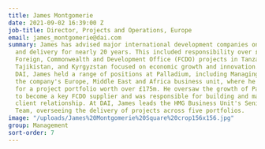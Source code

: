 ```yaml
---
title: James Montgomerie
date: 2021-09-02 16:39:00 Z
job-title: Director, Projects and Operations, Europe
email: james_montgomerie@dai.com
summary: James has advised major international development companies on project management
  and delivery for nearly 20 years. This included responsibility over £90m of U.K.
  Foreign, Commonwealth and Development Office (FCDO) projects in Tanzania, Rwanda,
  Tajikistan, and Kyrgyzstan focused on economic growth and innovation. Before joining
  DAI, James held a range of positions at Palladium, including Managing Director of
  the company's Europe, Middle East and Africa business unit, where he was responsible
  for a project portfolio worth over £175m. He oversaw the growth of Palladium UK
  to become a key FCDO supplier and was responsible for building and maintaining that
  client relationship. At DAI, James leads the HMG Business Unit's Senior Delivery
  Team, overseeing the delivery of projects across five portfolios.
image: "/uploads/James%20Montgomerie%20Square%20crop156x156.jpg"
group: Management
sort-order: 7
---
```


